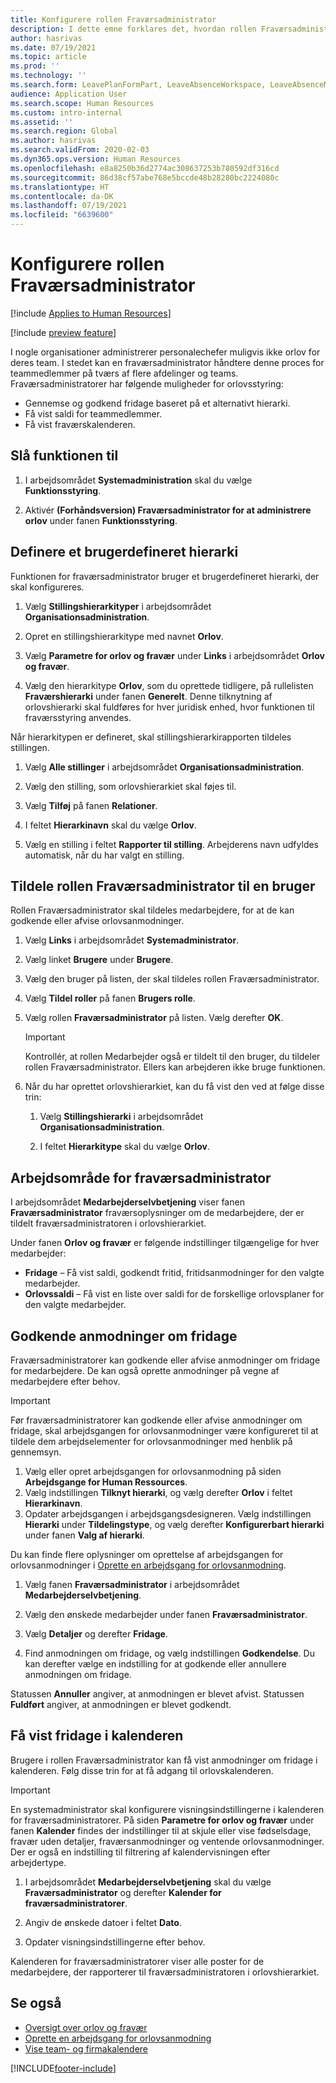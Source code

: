 ```yaml
---
title: Konfigurere rollen Fraværsadministrator
description: I dette emne forklares det, hvordan rollen Fraværsadministrator defineres for styring af medarbejderorlov.
author: hasrivas
ms.date: 07/19/2021
ms.topic: article
ms.prod: ''
ms.technology: ''
ms.search.form: LeavePlanFormPart, LeaveAbsenceWorkspace, LeaveAbsenceManager
audience: Application User
ms.search.scope: Human Resources
ms.custom: intro-internal
ms.assetid: ''
ms.search.region: Global
ms.author: hasrivas
ms.search.validFrom: 2020-02-03
ms.dyn365.ops.version: Human Resources
ms.openlocfilehash: e8a8250b36d2774ac308637253b780592df316cd
ms.sourcegitcommit: 86d38cf57abe768e5bccde48b28280bc2224080c
ms.translationtype: HT
ms.contentlocale: da-DK
ms.lasthandoff: 07/19/2021
ms.locfileid: "6639600"
---
```

# <a name="configure-the-absence-manager-role"></a>Konfigurere rollen Fraværsadministrator

[!include [Applies to Human Resources](../includes/applies-to-hr.md)]

[!include [preview feature](./includes/preview-feature.md)]

I nogle organisationer administrerer personalechefer muligvis ikke orlov for deres team. I stedet kan en fraværsadministrator håndtere denne proces for teammedlemmer på tværs af flere afdelinger og teams. Fraværsadministratorer har følgende muligheder for orlovsstyring:

- Gennemse og godkend fridage baseret på et alternativt hierarki.
- Få vist saldi for teammedlemmer.
- Få vist fraværskalenderen.

## <a name="turn-on-the-feature"></a>Slå funktionen til

1. I arbejdsområdet **Systemadministration** skal du vælge **Funktionsstyring**.

2. Aktivér **(Forhåndsversion) Fraværsadministrator for at administrere orlov** under fanen **Funktionsstyring**.

## <a name="define-a-custom-hierarchy"></a>Definere et brugerdefineret hierarki

Funktionen for fraværsadministrator bruger et brugerdefineret hierarki, der skal konfigureres.

1. Vælg **Stillingshierarkityper** i arbejdsområdet **Organisationsadministration**.

2. Opret en stillingshierarkitype med navnet **Orlov**.

3. Vælg **Parametre for orlov og fravær** under **Links** i arbejdsområdet **Orlov og fravær**.

4. Vælg den hierarkitype **Orlov**, som du oprettede tidligere, på rullelisten **Fraværshierarki** under fanen **Generelt**. Denne tilknytning af orlovshierarki skal fuldføres for hver juridisk enhed, hvor funktionen til fraværsstyring anvendes.

Når hierarkitypen er defineret, skal stillingshierarkirapporten tildeles stillingen.

1. Vælg **Alle stillinger** i arbejdsområdet **Organisationsadministration**.

2. Vælg den stilling, som orlovshierarkiet skal føjes til.

3. Vælg **Tilføj** på fanen **Relationer**.

4. I feltet **Hierarkinavn** skal du vælge **Orlov**.

5. Vælg en stilling i feltet **Rapporter til stilling**. Arbejderens navn udfyldes automatisk, når du har valgt en stilling.

## <a name="assign-the-absence-manager-role-to-a-user"></a>Tildele rollen Fraværsadministrator til en bruger

Rollen Fraværsadministrator skal tildeles medarbejdere, for at de kan godkende eller afvise orlovsanmodninger.

1. Vælg **Links** i arbejdsområdet **Systemadministrator**.

2. Vælg linket **Brugere** under **Brugere**.

3. Vælg den bruger på listen, der skal tildeles rollen Fraværsadministrator.

4. Vælg **Tildel roller** på fanen **Brugers rolle**.

5. Vælg rollen **Fraværsadministrator** på listen. Vælg derefter **OK**.

    > [!IMPORTANT]
    > Kontrollér, at rollen Medarbejder også er tildelt til den bruger, du tildeler rollen Fraværsadministrator. Ellers kan arbejderen ikke bruge funktionen.

6. Når du har oprettet orlovshierarkiet, kan du få vist den ved at følge disse trin:

    1. Vælg **Stillingshierarki** i arbejdsområdet **Organisationsadministration**.
    
    2. I feltet **Hierarkitype** skal du vælge **Orlov**.

## <a name="absence-manager-workspace"></a>Arbejdsområde for fraværsadministrator

I arbejdsområdet **Medarbejderselvbetjening** viser fanen **Fraværsadministrator** fraværsoplysninger om de medarbejdere, der er tildelt fraværsadministratoren i orlovshierarkiet.

Under fanen **Orlov og fravær** er følgende indstillinger tilgængelige for hver medarbejder:

- **Fridage** – Få vist saldi, godkendt fritid, fritidsanmodninger for den valgte medarbejder.
- **Orlovssaldi** – Få vist en liste over saldi for de forskellige orlovsplaner for den valgte medarbejder.

## <a name="approve-time-off-requests"></a>Godkende anmodninger om fridage

Fraværsadministratorer kan godkende eller afvise anmodninger om fridage for medarbejdere. De kan også oprette anmodninger på vegne af medarbejdere efter behov.

> [!IMPORTANT]
> Før fraværsadministratorer kan godkende eller afvise anmodninger om fridage, skal arbejdsgangen for orlovsanmodninger være konfigureret til at tildele dem arbejdselementer for orlovsanmodninger med henblik på gennemsyn.
>
> 1. Vælg eller opret arbejdsgangen for orlovsanmodning på siden **Arbejdsgange for Human Ressources**.
> 2. Vælg indstillingen **Tilknyt hierarki**, og vælg derefter **Orlov** i feltet **Hierarkinavn**.
> 3. Opdater arbejdsgangen i arbejdsgangsdesigneren. Vælg indstillingen **Hierarki** under **Tildelingstype**, og vælg derefter **Konfigurerbart hierarki** under fanen **Valg af hierarki**.
>
> Du kan finde flere oplysninger om oprettelse af arbejdsgangen for orlovsanmodninger i [Oprette en arbejdsgang for orlovsanmodning](hr-leave-and-absence-workflow.md).

1. Vælg fanen **Fraværsadministrator** i arbejdsområdet **Medarbejderselvbetjening**.

2. Vælg den ønskede medarbejder under fanen **Fraværsadministrator**.

3. Vælg **Detaljer** og derefter **Fridage**.

4. Find anmodningen om fridage, og vælg indstillingen **Godkendelse**. Du kan derefter vælge en indstilling for at godkende eller annullere anmodningen om fridage.

Statussen **Annuller** angiver, at anmodningen er blevet afvist. Statussen **Fuldført** angiver, at anmodningen er blevet godkendt.

## <a name="view-time-off-in-the-calendar"></a>Få vist fridage i kalenderen

Brugere i rollen Fraværsadministrator kan få vist anmodninger om fridage i kalenderen. Følg disse trin for at få adgang til orlovskalenderen.

> [!IMPORTANT]
> En systemadministrator skal konfigurere visningsindstillingerne i kalenderen for fraværsadministratorer. På siden **Parametre for orlov og fravær** under fanen **Kalender** findes der indstillinger til at skjule eller vise fødselsdage, fravær uden detaljer, fraværsanmodninger og ventende orlovsanmodninger. Der er også en indstilling til filtrering af kalendervisningen efter arbejdertype.

1. I arbejdsområdet **Medarbejderselvbetjening** skal du vælge **Fraværsadministrator** og derefter **Kalender for fraværsadministratorer**.

2. Angiv de ønskede datoer i feltet **Dato**.

3. Opdater visningsindstillingerne efter behov.

Kalenderen for fraværsadministratorer viser alle poster for de medarbejdere, der rapporterer til fraværsadministratoren i orlovshierarkiet.

## <a name="see-also"></a>Se også

- [Oversigt over orlov og fravær](hr-leave-and-absence-overview.md)
- [Oprette en arbejdsgang for orlovsanmodning](hr-leave-and-absence-workflow.md)
- [Vise team- og firmakalendere](hr-employee-self-service-calendar.md)

[!INCLUDE[footer-include](../includes/footer-banner.md)]
